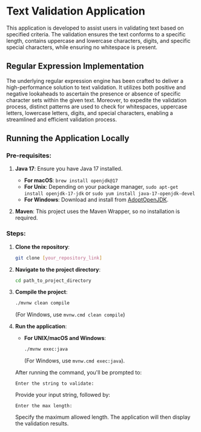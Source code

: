 # Text Validation Application

This application is developed to assist users in validating text based on specified criteria. The validation ensures the text conforms to a specific length, contains uppercase and lowercase characters, digits, and specific special characters, while ensuring no whitespace is present.

## Regular Expression Implementation

The underlying regular expression engine has been crafted to deliver a high-performance solution to text validation. It utilizes both positive and negative lookaheads to ascertain the presence or absence of specific character sets within the given text. Moreover, to expedite the validation process, distinct patterns are used to check for whitespaces, uppercase letters, lowercase letters, digits, and special characters, enabling a streamlined and efficient validation process.

## Running the Application Locally

### Pre-requisites:

1. **Java 17**: Ensure you have Java 17 installed.
   - **For macOS**: `brew install openjdk@17`
   - **For Unix**: Depending on your package manager, `sudo apt-get install openjdk-17-jdk` or `sudo yum install java-17-openjdk-devel`
   - **For Windows**: Download and install from [AdoptOpenJDK](https://adoptopenjdk.net/).

2. **Maven**: This project uses the Maven Wrapper, so no installation is required.

### Steps:

1. **Clone the repository**:
   ```bash
   git clone [your_repository_link]
   ```

2. **Navigate to the project directory**:
   ```bash
   cd path_to_project_directory
   ```

3. **Compile the project**:
   ```bash
   ./mvnw clean compile
   ```
   (For Windows, use `mvnw.cmd clean compile`)

4. **Run the application**:

   - **For UNIX/macOS and Windows**:

     ```bash
     ./mvnw exec:java
     ```
     (For Windows, use `mvnw.cmd exec:java`).

   After running the command, you'll be prompted to:
   ```
   Enter the string to validate:
   ```
   Provide your input string, followed by:
   ```
   Enter the max length:
   ```
   Specify the maximum allowed length. The application will then display the validation results.